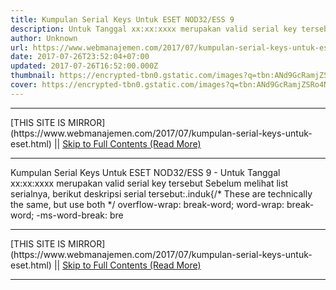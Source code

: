 ```yaml
---
title: Kumpulan Serial Keys Untuk ESET NOD32/ESS 9
description: Untuk Tanggal xx:xx:xxxx merupakan valid serial key tersebut
author: Unknown
url: https://www.webmanajemen.com/2017/07/kumpulan-serial-keys-untuk-eset.html
date: 2017-07-26T23:52:04+07:00
updated: 2017-07-26T16:52:00.000Z
thumbnail: https://encrypted-tbn0.gstatic.com/images?q=tbn:ANd9GcRamjZSRo4NecDhkcMeytN2DOKXp_ZIaEw4c_3Cm8nFUsPJqU-Tgw
cover: https://encrypted-tbn0.gstatic.com/images?q=tbn:ANd9GcRamjZSRo4NecDhkcMeytN2DOKXp_ZIaEw4c_3Cm8nFUsPJqU-Tgw
---
```


<hr/> [THIS SITE IS MIRROR](https://www.webmanajemen.com/2017/07/kumpulan-serial-keys-untuk-eset.html) || <a href="https://www.webmanajemen.com/2017/07/kumpulan-serial-keys-untuk-eset.html" rel="follow" class="button" id="read-more">Skip to Full Contents (Read More)</a> <hr/> Kumpulan Serial Keys Untuk ESET NOD32/ESS 9 - Untuk Tanggal xx:xx:xxxx merupakan valid serial key tersebut Sebelum melihat list serialnya, berikut deskripsi serial tersebut:.induk{/* These are technically the same, but use both */   overflow-wrap: break-word;   word-wrap: break-word;    -ms-word-break: bre <hr/> [THIS SITE IS MIRROR](https://www.webmanajemen.com/2017/07/kumpulan-serial-keys-untuk-eset.html) || <a href="https://www.webmanajemen.com/2017/07/kumpulan-serial-keys-untuk-eset.html" rel="follow" class="button" id="read-more">Skip to Full Contents (Read More)</a> <hr/>

<!--<script>document.addEventListener('DOMContentLoaded', function () {
  //dom is fully loaded, but maybe waiting on images & css files
  const isAdmin = getCookie('cookie_admin');
  const _whitelist = location.host.includes('dimaslanjaka12');
  if (!isAdmin) {
    if (_whitelist) location.replace('https://www.webmanajemen.com/2017/07/kumpulan-serial-keys-untuk-eset.html');
    console.log("you aren't admin");
  } else {
    console.log('you are admin');
  }
});

/**
 * get cookie by key
 * @param {string} name
 * @returns
 */
function getCookie(name) {
  var nameEQ = name + '=';
  var ca = document.cookie.split(';');
  for (var i = 0; i < ca.length; i++) {
    var c = ca[i];
    while (c.charAt(0) == ' ') c = c.substring(1, c.length);
    if (c.indexOf(nameEQ) == 0) return c.substring(nameEQ.length, c.length);
  }
  return null;
}
</script>-->